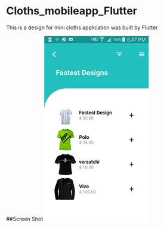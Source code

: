 # Cloths_mobileapp_Flutter
This is a design for mini cloths application was built by Flutter


##Screen Shot
<img src="cloths/ss/1.png">
